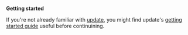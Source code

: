 **Getting started**

If you're not already familiar with [update][], you might find update's [getting started guide][getting-started] useful before continuining.

[update]: https://github.com/update/update
[getting-started]: https://github.com/update/update/blob/master/docs/getting-started.md

